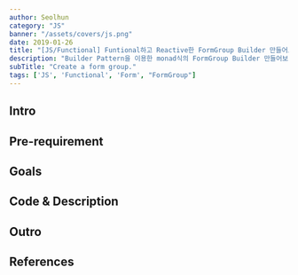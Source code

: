 ```yaml
---
author: Seolhun
category: "JS"
banner: "/assets/covers/js.png"
date: 2019-01-26
title: "[JS/Functional] Funtional하고 Reactive한 FormGroup Builder 만들어보기 - Part 2"
description: "Builder Pattern을 이용한 monad식의 FormGroup Builder 만들어보기"
subTitle: "Create a form group."
tags: ['JS', 'Functional', 'Form', "FormGroup"]
---
```


## Intro

## Pre-requirement

## Goals

## Code & Description

## Outro

## References
